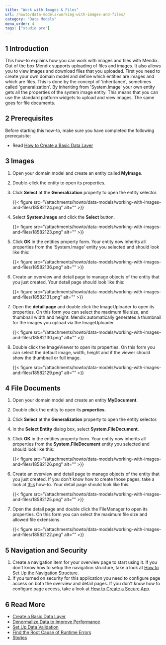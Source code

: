 ```yaml
---
title: "Work with Images & Files"
url: /howto/data-models/working-with-images-and-files/
category: "Data Models"
menu_order: 4
tags: ["studio pro"]
---
```


## 1 Introduction

This how-to explains how you can work with images and files with Mendix. Out of the box Mendix supports uploading of files and images. It also allows you to view images and download files that you uploaded. First you need to create your own domain model and define which entities are images and which are files. This is done by the concept of 'inheritance', sometimes called 'generalization'. By inheriting from 'System.Image' your own entity gets all the properties of the system image entity. This means that you can use the standard platform widgets to upload and view images. The same goes for file documents.

## 2 Prerequisites

Before starting this how-to, make sure you have completed the following prerequisite:

* Read [How to Create a Basic Data Layer](/howto/data-models/create-a-basic-data-layer/)

## 3 Images

1.  Open your domain model and create an entity called **MyImage**.
2.  Double-click the entity to open its properties.
3.  Click **Select** at the **Generalization** property to open the entity selector.

    {{< figure src="/attachments/howto/data-models/working-with-images-and-files/18582124.png" alt="" >}}

4.  Select **System.Image** and click the **Select** button.

    {{< figure src="/attachments/howto/data-models/working-with-images-and-files/18582123.png" alt="" >}}

5.  Click **OK** in the entities property form. Your entity now inherits all properties from the 'System.Image' entity you selected and should look like this:

    {{< figure src="/attachments/howto/data-models/working-with-images-and-files/18582136.png" alt="" >}}

6.  Create an overview and detail page to manage objects of the entity that you just created. Your detail page should look like this:

    {{< figure src="/attachments/howto/data-models/working-with-images-and-files/18582131.png" alt="" >}}

7.  Open the **detail page** and double click the ImageUploader to open its properties. On this form you can select the maximum file size, and thumbnail width and height. Mendix automatically generates a thumbnail for the images you upload via the ImageUploader.

    {{< figure src="/attachments/howto/data-models/working-with-images-and-files/18582130.png" alt="" >}}

8.  Double click the ImageViewer to open its properties. On this form you can select the default image, width, height and if the viewer should show the thumbnail or full image.

    {{< figure src="/attachments/howto/data-models/working-with-images-and-files/18582129.png" alt="" >}}

## 4 File Documents

1.  Open your domain model and create an entity **MyDocument**.
2.  Double click the entity to open its **properties.**
3.  Click **Select** at the **Generalization** property to open the entity selector.
4.  In the **Select Entity** dialog box, select **System.FileDocument**.
5.  Click **OK** in the entities property form. Your entity now inherits all properties from the **System.FileDocument** entity you selected and should look like this:

    {{< figure src="/attachments/howto/data-models/working-with-images-and-files/18582126.png" alt="" >}}

6.  Create an overview and detail page to manage objects of the entity that you just created. If you don't know how to create those pages, take a look at [this](/howto/front-end/create-your-first-two-overview-and-detail-pages/) how-to. Your detail page should look like this:

    {{< figure src="/attachments/howto/data-models/working-with-images-and-files/18582125.png" alt="" >}}

7.  Open the detail page and double click the FileManager to open its properties. On this form you can select the maximum file size and allowed file extensions.

    {{< figure src="/attachments/howto/data-models/working-with-images-and-files/18582122.png" alt="" >}}

## 5 Navigation and Security

1.  Create a navigation item for your overview page to start using it. If you don't know how to setup the navigation structure, take a look at [How to Set Up the Navigation Structure](/howto/general/setting-up-the-navigation-structure/).
2.  If you turned on security for this application you need to configure page access on both the overview and detail pages. If you don't know how to configure page access, take a look at [How to Create a Secure App](/howto/security/create-a-secure-app/).

## 6 Read More

*   [Create a Basic Data Layer](/howto/data-models/create-a-basic-data-layer/)
*   [Denormalize Data to Improve Performance](/howto/data-models/denormalize-data-to-improve-performance/)
*   [Set Up Data Validation](/howto/data-models/setting-up-data-validation/)
*   [Find the Root Cause of Runtime Errors](/howto/monitoring-troubleshooting/finding-the-root-cause-of-runtime-errors/)
*   [Stories](/developerportal/collaborate/stories/)


